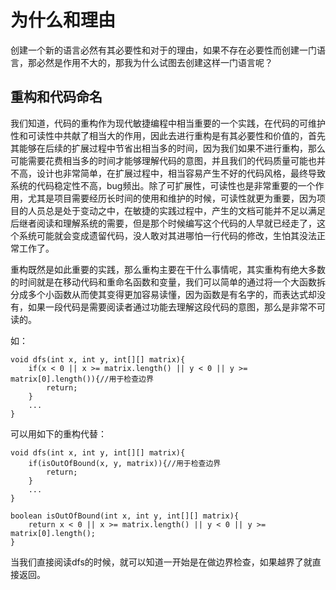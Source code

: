 # 为什么和理由

创建一个新的语言必然有其必要性和对于的理由，如果不存在必要性而创建一门语言，那必然是作用不大的，那我为什么试图去创建这样一门语言呢？

## 重构和代码命名

我们知道，代码的重构作为现代敏捷编程中相当重要的一个实践，在代码的可维护性和可读性中共献了相当大的作用，因此去进行重构是有其必要性和价值的，首先其能够在后续的扩展过程中节省出相当多的时间，因为我们如果不进行重构，那么可能需要花费相当多的时间才能够理解代码的意图，并且我们的代码质量可能也并不高，设计也非常简单，在扩展过程中，相当容易产生不好的代码风格，最终导致系统的代码稳定性不高，bug频出。除了可扩展性，可读性也是非常重要的一个作用，尤其是项目需要经历长时间的使用和维护的时候，可读性就更为重要，因为项目的人员总是处于变动之中，在敏捷的实践过程中，产生的文档可能并不足以满足后继者阅读和理解系统的需要，但是那个时候编写这个代码的人早就已经走了，这个系统可能就会变成遗留代码，没人敢对其进哪怕一行代码的修改，生怕其没法正常工作了。

重构既然是如此重要的实践，那么重构主要在干什么事情呢，其实重构有绝大多数的时间就是在移动代码和重命名函数和变量，我们可以简单的通过将一个大函数拆分成多个小函数从而使其变得更加容易读懂，因为函数是有名字的，而表达式却没有，如果一段代码是需要阅读者通过功能去理解这段代码的意图，那么是非常不可读的。

如：

```
void dfs(int x, int y, int[][] matrix){
    if(x < 0 || x >= matrix.length() || y < 0 || y >= matrix[0].length()){//用于检查边界
        return;
    }
    ...
}
```

可以用如下的重构代替：

```
void dfs(int x, int y, int[][] matrix){
    if(isOutOfBound(x, y, matrix)){//用于检查边界
        return;
    }
    ...
}

boolean isOutOfBound(int x, int y, int[][] matrix){
    return x < 0 || x >= matrix.length() || y < 0 || y >= matrix[0].length();
}
```

当我们直接阅读dfs的时候，就可以知道一开始是在做边界检查，如果越界了就直接返回。
